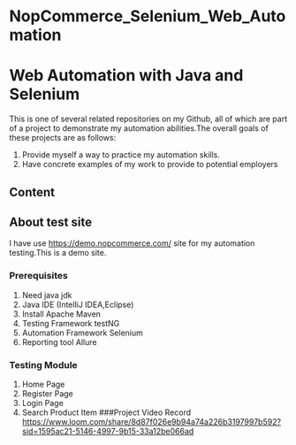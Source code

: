 # NopCommerce_Selenium_Web_Automation


# Web Automation with Java and Selenium

This is one of several related repositories on my Github, all of which are part of a project to demonstrate my automation abilities.The overall goals of these projects are as follows:

1. Provide myself a way to practice my automation skills.
2. Have concrete examples of my work to provide to potential employers



## Content




## About test site

I have use https://demo.nopcommerce.com/ site for my automation testing.This is a demo site.

### Prerequisites
1. Need java jdk 
2. Java IDE (IntelliJ IDEA,Eclipse)
3. Install Apache Maven
4. Testing Framework testNG 
5. Automation Framework Selenium
6. Reporting tool Allure
### Testing Module
1. Home Page
1. Register Page  
2. Login Page
3. Search Product Item
###Project Video Record
https://www.loom.com/share/8d87f026e9b94a74a226b3197997b592?sid=1595ac21-5146-4997-9b15-33a12be066ad





